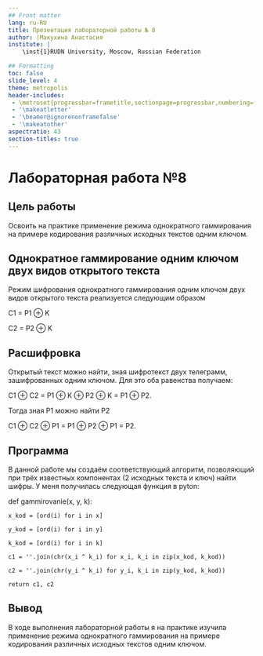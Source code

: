 ```yaml
---
## Front matter
lang: ru-RU
title: Презентация лабораторной работы № 8
author: |Макухина Анастасия
institute: |
	\inst{1}RUDN University, Moscow, Russian Federation

## Formatting
toc: false
slide_level: 4
theme: metropolis
header-includes: 
 - \metroset{progressbar=frametitle,sectionpage=progressbar,numbering=fraction}
 - '\makeatletter'
 - '\beamer@ignorenonframefalse'
 - '\makeatother'
aspectratio: 43
section-titles: true
---
```


# Лабораторная работа №8

## Цель работы

Освоить на практике применение режима однократного гаммирования на примере кодирования различных исходных текстов одним ключом.


## Однократное гаммирование одним ключом двух видов открытого текста

Режим шифрования однократного гаммирования одним ключом двух видов открытого текста реализуется следующим образом

C1 = P1 ⊕ K

C2 = P2 ⊕ K


## Расшифровка

Открытый текст можно найти, зная шифротекст двух телеграмм, зашифрованных одним ключом. Для это оба равенства получаем:

C1 ⊕ C2 = P1 ⊕ K ⊕ P2 ⊕ K = P1 ⊕ P2.

Тогда зная P1 можно найти P2

C1 ⊕ C2 ⊕ P1 = P1 ⊕ P2 ⊕ P1 = P2. 


## Программа

В данной работе мы создаём соответствующий алгоритм, позволяющий при трёх известных компонентах (2 исходных текста и ключ) найти шифры. У меня получилась следующая функция в pyton:

def gammirovanie(x, y, k):
    
    x_kod = [ord(i) for i in x]
    
    y_kod = [ord(i) for i in y]
    
    k_kod = [ord(i) for i in k]
    
    c1 = ''.join(chr(x_i ^ k_i) for x_i, k_i in zip(x_kod, k_kod))
    
    c2 = ''.join(chr(y_i ^ k_i) for y_i, k_i in zip(y_kod, k_kod))
    
    return c1, c2


## Вывод

В ходе выполнения лабораторной работы я на практике изучила применение режима однократного гаммирования на примере кодирования различных исходных текстов одним ключом.